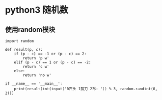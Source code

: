# python3 随机数

## 使用random模块

    import random

    def result(p, c):
        if (p - c) == -1 or (p - c) == 2:
            return 'p w'
        elif (p - c) == 1 or (p - c) == -2:
            return 'c w'
        else:
            return 'no w'

    if __name__ == '__main__':
        print(result(int(input('0石头 1剪刀 2布: ')) % 3, random.randint(0, 2)))

